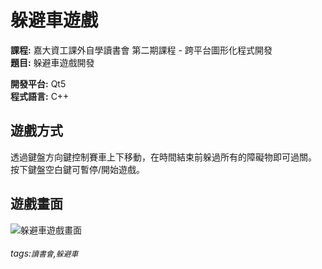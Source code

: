 # 躲避車遊戲
**課程:** 嘉大資工課外自學讀書會 第二期課程 - 跨平台圖形化程式開發  
**題目:** 躲避車遊戲開發

**開發平台:** Qt5  
**程式語言:** C++  
## 遊戲方式
透過鍵盤方向鍵控制賽車上下移動，在時間結束前躲過所有的障礙物即可過關。  
按下鍵盤空白鍵可暫停/開始遊戲。
## 遊戲畫面
![躲避車遊戲畫面](https://i.imgur.com/iOYcyRc.jpg)
###### tags:`讀書會`,`躲避車`
